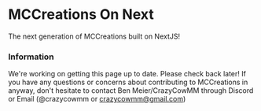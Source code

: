 # MCCreations On Next

The next generation of MCCreations built on NextJS!

### Information
We're working on getting this page up to date. Please check back later! If you have any questions or concerns about contributing to MCCreations in anyway, don't hesitate to contact Ben Meier/CrazyCowMM through Discord or Email (@crazycowmm or crazycowmm@gmail.com)